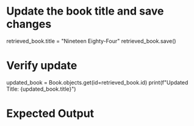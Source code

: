 # Update the book title and save changes
retrieved_book.title = "Nineteen Eighty-Four"
retrieved_book.save()

# Verify update
updated_book = Book.objects.get(id=retrieved_book.id)
print(f"Updated Title: {updated_book.title}")

# Expected Output
<Updated Title: Nineteen Eighty-Four>